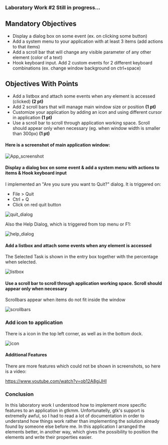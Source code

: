 ### Laboratory Work #2 Still in progress...


## Mandatory Objectives
* Display a dialog box on some event (ex. on clicking some button) 
* Add a system menu to your application with at least 3 items (add actions to that items)
* Add a scroll bar that will change any visible parameter of any other element (color of a text)
* Hook keyboard input. Add 2 custom events for 2 different keyboard combinations (ex. change window background on ctrl+space) 

## Objectives With Points
* Add a listbox and attach some events when any element is accessed (clicked) **(2 pt)**
* Add 2 scroll bars that will manage main window size or position **(1 pt)**
* Customize your application by adding an icon and using different cursor in application **(1 pt)**
* Use a scroll bar to scroll through application working space. Scroll should appear only when necessary (eg. when window width is smaller than 300px) **(1 pt)**


#### Here is a screenshot of main application window:
![App_screenshot](http://i.imgur.com/iwBNE2D.png)

####  Display a dialog box on some event & add a system menu with actions to items & Hook keyboard input

I implemented an "Are you sure you want to Quit?" dialog. It is triggered on:
* File > Quit 
* Ctrl + Q
* Click on red quit button

![quit_dialog](http://i.imgur.com/1Mx1TzW.png)

Also the Help Dialog, which is triggered from top menu or F1:

![help_dialog](http://i.imgur.com/gycMV3k.png)

#### Add a listbox and attach some events when any element is accessed

The Selected Task is shown in the entry box together with the percentage when selected.

![listbox](http://i.imgur.com/ZxArgel.png)

#### Use a scroll bar to scroll through application working space. Scroll should appear only when necessary

Scrollbars appear when items do not fit inside the window

![scrollbars](http://i.imgur.com/fjiF6dp.png)

### Add icon to application

There is a icon in the top left corner, as well as in the bottom dock.

![icon](http://i.imgur.com/XiGebdL.png)

#### Additional Features

There are more features which could not be shown in screenshots, so here is a video:

https://www.youtube.com/watch?v=ob12A8gjJHI


### Conclusion

In this laboratory work I understood how to implement more specific features to an application in gtkmm. Unfortunatelly, gtk's support is extremelly awful, so I had to read a lot of documentation in order to understand how things work rather than implementing the solution already found by someone else before me. In this application I arranged the elements better, in another way, which gives the possibility to position the elements and write their properties easier. 

